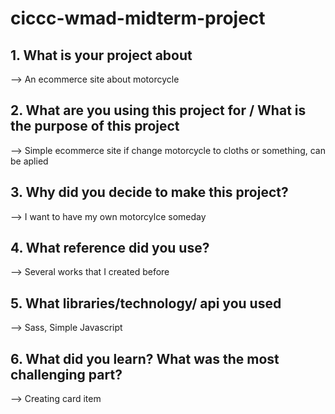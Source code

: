 # ciccc-wmad-midterm-project

<h2> 1. What is your project about </h2>

--> An ecommerce site about motorcycle

<h2> 2. What are you using this project for / What is the purpose of this project </h2>
--> Simple ecommerce site if change motorcycle to cloths or something, can be aplied

<h2> 3. Why did you decide to make this project? </h2>
--> I want to have my own motorcylce someday

<h2> 4. What reference did you use? </h2>
--> Several works that I created before

<h2> 5. What libraries/technology/ api you used </h2>
--> Sass, Simple Javascript

<h2> 6. What did you learn? What was the most challenging part? </h2>
--> Creating card item
